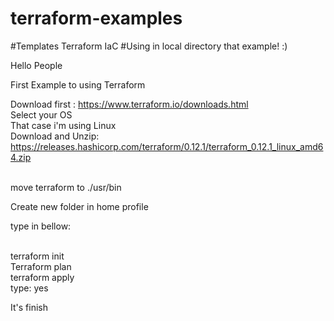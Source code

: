 # terraform-examples

#Templates Terraform IaC
#Using in local directory that example! :) 

Hello People 

First Example to using Terraform 

Download first : https://www.terraform.io/downloads.html
<br>Select your OS
<br>That case i'm using Linux 
<br>Download and Unzip: https://releases.hashicorp.com/terraform/0.12.1/terraform_0.12.1_linux_amd64.zip



<br>move terraform to ./usr/bin 

Create new folder in home profile 

type in bellow: 

<br>terraform init 
<br>Terraform plan 
<br>terraform apply 
<br>type: yes

It's finish
